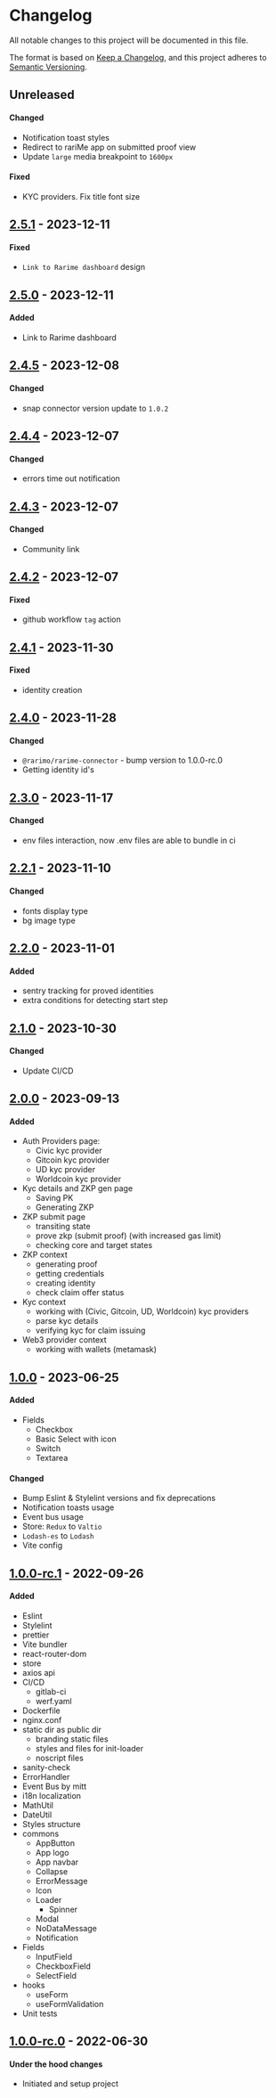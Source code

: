 # Changelog
All notable changes to this project will be documented in this file.

The format is based on [Keep a Changelog](https://keepachangelog.com/en/1.0.0/),
and this project adheres to [Semantic Versioning](https://semver.org/spec/v2.0.0.html).

## Unreleased
#### Changed
- Notification toast styles
- Redirect to rariMe app on submitted proof view
- Update `large` media breakpoint to `1600px`

#### Fixed
- KYC providers. Fix title font size

## [2.5.1] - 2023-12-11
#### Fixed
- `Link to Rarime dashboard` design

## [2.5.0] - 2023-12-11
#### Added
- Link to Rarime dashboard

## [2.4.5] - 2023-12-08
#### Changed
- snap connector version update to `1.0.2`

## [2.4.4] - 2023-12-07
#### Changed
- errors time out notification

## [2.4.3] - 2023-12-07
#### Changed
- Community link

## [2.4.2] - 2023-12-07
#### Fixed
- github workflow `tag` action

## [2.4.1] - 2023-11-30
#### Fixed
- identity creation

## [2.4.0] - 2023-11-28
#### Changed
- `@rarimo/rarime-connector` - bump version to 1.0.0-rc.0
- Getting identity id's

## [2.3.0] - 2023-11-17
#### Changed
- env files interaction, now .env files are able to bundle in ci

## [2.2.1] - 2023-11-10
#### Changed
- fonts display type
- bg image type

## [2.2.0] - 2023-11-01
#### Added
- sentry tracking for proved identities
- extra conditions for detecting start step

## [2.1.0] - 2023-10-30
#### Changed
- Update CI/CD

## [2.0.0] - 2023-09-13
#### Added
- Auth Providers page:
  - Civic kyc provider
  - Gitcoin kyc provider
  - UD kyc provider
  - Worldcoin kyc provider
- Kyc details and ZKP gen page
  - Saving PK
  - Generating ZKP
- ZKP submit page
  - transiting state
  - prove zkp (submit proof) (with increased gas limit)
  - checking core and target states
- ZKP context
  - generating proof
  - getting credentials
  - creating identity
  - check claim offer status
- Kyc context
  - working with (Civic, Gitcoin, UD, Worldcoin) kyc providers
  - parse kyc details
  - verifying kyc for claim issuing
- Web3 provider context
  - working with wallets (metamask)

## [1.0.0] - 2023-06-25
#### Added
- Fields
  - Checkbox
  - Basic Select with icon
  - Switch
  - Textarea

#### Changed
- Bump Eslint & Stylelint versions and fix deprecations
- Notification toasts usage
- Event bus usage
- Store: `Redux` to `Valtio`
- `Lodash-es` to `Lodash`
- Vite config

## [1.0.0-rc.1] - 2022-09-26
#### Added
- Eslint
- Stylelint
- prettier
- Vite bundler
- react-router-dom
- store
- axios api
- CI/CD
  - gitlab-ci
  - werf.yaml
- Dockerfile
- nginx.conf
- static dir as public dir
  - branding static files
  - styles and files for init-loader
  - noscript files
- sanity-check
- ErrorHandler
- Event Bus by mitt
- i18n localization
- MathUtil
- DateUtil
- Styles structure
- commons
  - AppButton
  - App logo
  - App navbar
  - Collapse
  - ErrorMessage
  - Icon
  - Loader
    - Spinner
  - Modal
  - NoDataMessage
  - Notification
- Fields
  - InputField
  - CheckboxField
  - SelectField
- hooks
  - useForm
  - useFormValidation
- Unit tests

## [1.0.0-rc.0] - 2022-06-30
#### Under the hood changes
- Initiated and setup project

[Unreleased]: https://gitlab.com/distributed_lab/frontend/react-template/compare/2.5.1...main
[2.5.1]: https://gitlab.com/distributed_lab/frontend/react-template/compare/2.5.0...2.5.1
[2.5.0]: https://gitlab.com/distributed_lab/frontend/react-template/compare/2.4.5...2.5.0
[2.4.5]: https://gitlab.com/distributed_lab/frontend/react-template/compare/2.4.4...2.4.5
[2.4.4]: https://gitlab.com/distributed_lab/frontend/react-template/compare/2.4.3...2.4.4
[2.4.3]: https://gitlab.com/distributed_lab/frontend/react-template/compare/2.4.2...2.4.3
[2.4.2]: https://gitlab.com/distributed_lab/frontend/react-template/compare/2.4.1...2.4.2
[2.4.1]: https://gitlab.com/distributed_lab/frontend/react-template/compare/2.4.0...2.4.1
[2.4.0]: https://gitlab.com/distributed_lab/frontend/react-template/compare/2.3.0...2.4.0
[2.3.0]: https://gitlab.com/distributed_lab/frontend/react-template/compare/2.2.1...2.3.0
[2.2.1]: https://gitlab.com/distributed_lab/frontend/react-template/compare/2.2.0...2.2.1
[2.2.0]: https://gitlab.com/distributed_lab/frontend/react-template/compare/2.1.0...2.2.0
[2.1.0]: https://gitlab.com/distributed_lab/frontend/react-template/compare/2.0.0...2.1.0
[2.0.0]: https://gitlab.com/distributed_lab/frontend/react-template/compare/1.0.0...2.0.0
[1.0.0]: https://gitlab.com/distributed_lab/frontend/react-template/compare/1.0.0-rc.1...1.0.0
[1.0.0-rc.1]: https://gitlab.com/distributed_lab/frontend/react-template/compare/1.0.0-rc.0...1.0.0-rc.1
[1.0.0-rc.0]: https://gitlab.com/distributed_lab/frontend/react-template/tags/1.0.0-rc.0
